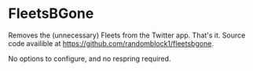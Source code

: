 # FleetsBGone
Removes the (unnecessary) Fleets from the Twitter app. That's it. Source code availible at https://github.com/randomblock1/fleetsbgone.

No options to configure, and no respring required.
